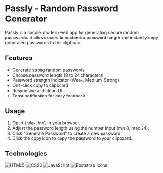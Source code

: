 # Passly - Random Password Generator

Passly is a simple, modern web app for generating secure random passwords. It allows users to customize password length and instantly copy generated passwords to the clipboard.

## Features

- Generate strong random passwords
- Choose password length (8 to 24 characters)
- Password strength indicator (Weak, Medium, Strong)
- One-click copy to clipboard
- Responsive and clean UI
- Toast notification for copy feedback

## Usage

1. Open `Index.html` in your browser.
2. Adjust the password length using the number input (min 8, max 24).
3. Click "Generate Password" to create a new password.
4. Click the copy icon to copy the password to your clipboard.

## Technologies

![HTML5](https://img.shields.io/badge/HTML5-E34F26?logo=html5&logoColor=white&style=flat)
![CSS3](https://img.shields.io/badge/CSS3-1572B6?logo=css3&logoColor=white&style=flat)
![JavaScript](https://img.shields.io/badge/JavaScript-F7DF1E?logo=javascript&logoColor=black&style=flat)
![Bootstrap Icons](https://img.shields.io/badge/Bootstrap%20Icons-7952B3?logo=bootstrap&logoColor=white&style=flat)
